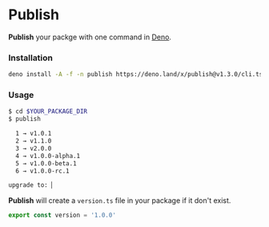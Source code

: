 # Publish

**Publish** your packge with one command in [Deno](https://deno.land).

### Installation
```bash
deno install -A -f -n publish https://deno.land/x/publish@v1.3.0/cli.ts
```

### Usage

```bash
$ cd $YOUR_PACKAGE_DIR
$ publish

  1 → v1.0.1
  2 → v1.1.0
  3 → v2.0.0
  4 → v1.0.0-alpha.1
  5 → v1.0.0-beta.1
  6 → v1.0.0-rc.1

upgrade to: ▏
```

**Publish** will create a `version.ts` file in your package if it don't exist.

```javascript
export const version = '1.0.0'
```